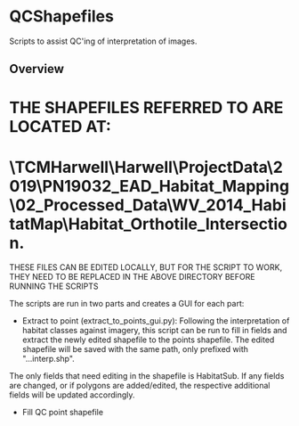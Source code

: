 # QCShapefiles
Scripts to assist QC'ing of interpretation of images.

## Overview
THE SHAPEFILES REFERRED TO ARE LOCATED AT:
==================================================================================
\\TCMHarwell\Harwell\ProjectData\2019\PN19032_EAD_Habitat_Mapping\02_Processed_Data\WV_2014_HabitatMap\Habitat_Orthotile_Intersection.
==================================================================================
THESE FILES CAN BE EDITED LOCALLY, BUT FOR THE SCRIPT TO WORK, THEY NEED TO BE REPLACED IN THE ABOVE DIRECTORY BEFORE RUNNING THE SCRIPTS

The scripts are run in two parts and creates a GUI for each part:

- Extract to point (extract_to_points_gui.py):
Following the interpretation of habitat classes against imagery, this script can be run to fill in fields and extract the newly edited shapefile to the points shapefile. The edited shapefile will be saved with the same path, only prefixed with "...interp.shp". 

The only fields that need editing in the shapefile is HabitatSub. If any fields are changed, or if polygons are added/edited, the respective additional fields will be updated accordingly.

- Fill QC point shapefile 